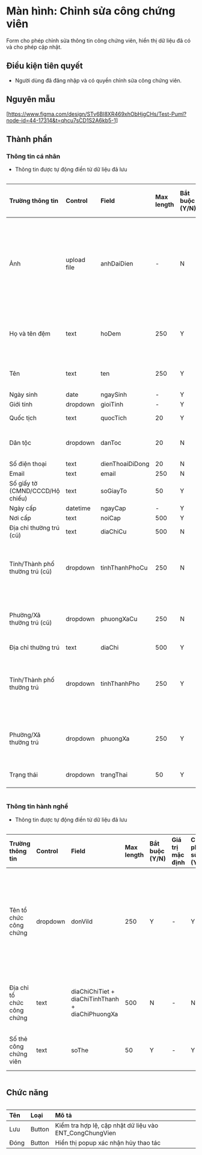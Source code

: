 # Màn hình: Chỉnh sửa công chứng viên
Form cho phép chỉnh sửa thông tin công chứng viên, hiển thị dữ liệu đã có và cho phép cập nhật.

## Điều kiện tiên quyết
- Người dùng đã đăng nhập và có quyền chỉnh sửa công chứng viên.

## Nguyên mẫu
[https://www.figma.com/design/STv6BI8XR469xhObHjgCHs/Test-Puml?node-id=44-17314&t=qhcu7sCD1S2A6kb5-1]

## Thành phần

### Thông tin cá nhân
- Thông tin được tự động điền từ dữ liệu đã lưu
<div style="overflow-x:auto">

| Trường thông tin                | Control  | Field          | Max length | Bắt buộc (Y/N) | Giá trị mặc định | Cho phép sửa (Y/N) | Mô tả                                          |
|:--------------------------------|:---------|:---------------|:-----------|:---------------|:-----------------|:-------------------|:-----------------------------------------------|
| Ảnh                       | upload file     | anhDaiDien        | -        | N              | -                | Y                  | Upload ảnh công chứng viên, chỉ chấp nhận định dạng ảnh dưới 10MB                 |
| Họ và tên đệm                       | text     | hoDem        | 250        | Y              | -                | Y                  | Điền họ và tên đệm công chứng viên                 |
| Tên                       | text     | ten        | 250        | Y              | -                | Y                  | Điền tên công chứng viên                 |
| Ngày sinh                       | date     | ngaySinh       | -          | Y              | -                | Y                  | **BR9.3**                                      |
| Giới tính                       | dropdown | gioiTinh       | -          | Y              | -                | Y                  | Nam/Nữ                                         |
| Quốc tịch                       | text     | quocTich       | 20         | Y              | Việt Nam         | N                  |                                                |
| Dân tộc                         | dropdown | danToc         | 20         | N              | -                | Y                  | Chọn từ danh mục dân tộc                       |
| Số điện thoại                   | text     | dienThoaiDiDong    | 20         | N              | -                | Y                  | **BR9.4**                                      |
| Email                           | text     | email          | 250        | N              | -                | Y                  |                                                |
| Số giấy tờ (CMND/CCCD/Hộ chiếu) | text     | soGiayTo       | 50         | Y              | -                | Y                  | **BR9.10**                                     |
| Ngày cấp                        | datetime | ngayCap        | -          | Y              | -                | Y                  | **BR9.3**                                      |
| Nơi cấp                         | text     | noiCap         | 500        | Y              | -                | Y                  |                                                |
| Địa chỉ thường trú (cũ)         | text     | diaChiCu       | 500        | N              | -                | Y                  |                                                |
| Tỉnh/Thành phố thường trú (cũ)  | dropdown | tinhThanhPhoCu | 250        | N              | -                | Y                  | Chọn từ danh mục tỉnh thành phố cũ. **BR9.7**  |
| Phường/Xã thường trú (cũ)       | dropdown | phuongXaCu     | 250        | N              | -                | Y                  | Chọn từ danh mục phường xã cũ. **BR9.8**       |
| Địa chỉ thường trú              | text     | diaChi         | 500        | Y              | -                | Y                  |                                                |
| Tỉnh/Thành phố thường trú       | dropdown | tinhThanhPho   | 250        | Y              | -                | Y                  | Chọn từ danh mục tỉnh thành phố mới. **BR9.7** |
| Phường/Xã thường trú            | dropdown | phuongXa       | 250        | Y              | -                | Y                  | Chọn từ danh mục phờng xã mới. **BR9.8**       |
| Trạng thái                      | dropdown | trangThai      | 50         | Y              | Đang hành nghề   | Y                  | Lấy trong entity                               |

</div>

### Thông tin hành nghề
- Thông tin được tự động điền từ dữ liệu đã lưu
<div style="overflow-x:auto">

| Trường thông tin           | Control  | Field                            | Max length | Bắt buộc (Y/N) | Giá trị mặc định | Cho phép sửa (Y/N) | Mô tả                                                                |
|:---------------------------|:---------|:---------------------------------|:-----------|:---------------|:-----------------|:-------------------|:---------------------------------------------------------------------|
| Tên tổ chức công chứng     | dropdown | donViId               | 250        | Y              | -                | Y                  | Chọn từ danh sách tổ chức công chứng thuộc Sở Tư pháp của người dùng |
| Địa chỉ tổ chức công chứng | text     | diaChiChiTiet + diaChiTinhThanh + diaChiPhuongXa | 500        | N              | -                | N                  | Tự động điền từ tổ chức chọn, disable                                |
| Số thẻ công chứng viên     | text     | soThe                            | 50         | Y              | -                | Y                  | Số hiệu thẻ hành nghề                                                |

</div>

## Chức năng

<div style="overflow-x:auto">

| Tên  | Loại   | Mô tả                                                   |
|:-----|:-------|:--------------------------------------------------------|
| Lưu  | Button | Kiểm tra hợp lệ, cập nhật dữ liệu vào ENT_CongChungVien |
| Đóng | Button | Hiển thị popup xác nhận hủy thao tác                    |
</div>
